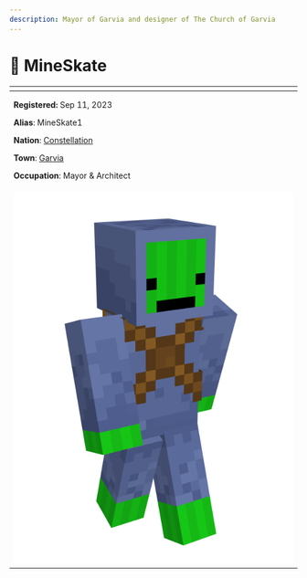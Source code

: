 ```yaml
---
description: Mayor of Garvia and designer of The Church of Garvia
---
```


# 👤 MineSkate

<table data-view="cards" data-full-width="false"><thead><tr><th></th></tr></thead><tbody><tr><td><p><strong>Registered:</strong> Sep 11, 2023</p><p><strong>Alias</strong>: MineSkate1</p><p><strong>Nation</strong>: <a href="../nations/present-nations/constellation.md">Constellation</a></p><p><strong>Town</strong>: <a href="../towns/finland-region/province-of-garvia/garvia/">Garvia</a></p><p><strong>Occupation</strong>: Mayor &#x26; Architect</p></td></tr><tr><td><img src="../../../.gitbook/assets/MineSkate1-skin.png" alt="MineSkate skin"></td></tr></tbody></table>
